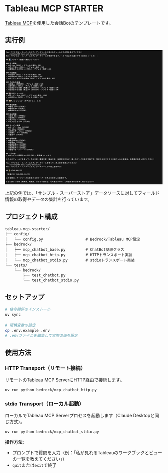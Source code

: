 # Tableau MCP STARTER

[Tableau MCP](https://github.com/tableau/tableau-mcp)を使用した会話Botのテンプレートです。


## 実行例

![Tableau MCP実行例](public/samples.png)

上記の例では、「サンプル - スーパーストア」データソースに対してフィールド情報の取得やデータの集計を行っています。



## プロジェクト構成

```
tableau-mcp-starter/
├── config/
│   └── config.py                   # Bedrock/Tableau MCP設定
├── bedrock/
│   ├── mcp_chatbot_base.py         # ChatBot基底クラス
│   ├── mcp_chatbot_http.py         # HTTPトランスポート実装
│   └── mcp_chatbot_stdio.py        # stdioトランスポート実装
└── tests/
    └── bedrock/
        ├── test_chatbot.py
        └── test_chatbot_stdio.py
```

## セットアップ

```bash
# 依存関係のインストール
uv sync

# 環境変数の設定
cp .env.example .env
# .envファイルを編集して実際の値を設定
```

## 使用方法

### HTTP Transport（リモート接続）
リモートのTableau MCP ServerにHTTP経由で接続します。

```bash
uv run python bedrock/mcp_chatbot_http.py
```

### stdio Transport（ローカル起動）
ローカルでTableau MCP Serverプロセスを起動します（Claude Desktopと同じ方式）。

```bash
uv run python bedrock/mcp_chatbot_stdio.py
```

**操作方法:**
- プロンプトで質問を入力（例：「私が見れるTableauのワークブックとビューの一覧を教えてください」）
- `quit`または`exit`で終了


